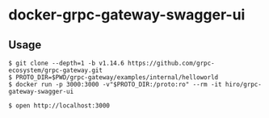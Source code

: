 # docker-grpc-gateway-swagger-ui

## Usage

```
$ git clone --depth=1 -b v1.14.6 https://github.com/grpc-ecosystem/grpc-gateway.git 
$ PROTO_DIR=$PWD/grpc-gateway/examples/internal/helloworld
$ docker run -p 3000:3000 -v"$PROTO_DIR:/proto:ro" --rm -it hiro/grpc-gateway-swagger-ui
```

```
$ open http://localhost:3000
```
